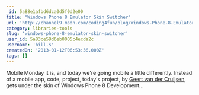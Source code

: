 ```yaml
---
_id: 5a88e1afbd6dca0d5f0d2e00
title: "Windows Phone 8 Emulator Skin Switcher"
url: 'http://channel9.msdn.com/coding4fun/blog/Windows-Phone-8-Emulator-Skin-Switcher'
category: libraries-tools
slug: 'windows-phone-8-emulator-skin-switcher'
user_id: 5a83ce59d6eb0005c4ecda2c
username: 'bill-s'
createdOn: '2013-01-12T06:53:36.000Z'
tags: []
---
```


Mobile Monday it is, and today we're going mobile a little differently. Instead of a mobile app, code, project, today's project, by <a href="http://vdcruijsen.net/">Geert van der Cruijsen</a>, gets under the skin of Windows Phone 8 Development...
